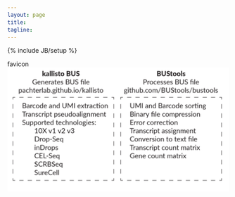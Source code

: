 ```yaml
---
layout: page
title: 
tagline: 
---
```

{% include JB/setup %}
<link rel="shortcut icon" type="image/x-icon" href="favicon.ico">


favicon
[<img src = "kallisto_bus_overview.png">](about.html)
